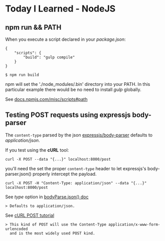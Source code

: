 # Today I Learned - NodeJS

## npm run && PATH

When you execute a script declared in your *package.json*:

    {
        "scripts": {
            "build": "gulp compile"
        }
    }

    $ npm run build

npm will set the './node_modules/.bin' directory into your PATH.
In this particular example there would be no need to install *gulp* globally.

See [docs.npmjs.com/misc/scripts#path](https://docs.npmjs.com/misc/scripts#path)

## Testing POST requests using expressjs body-parser

The `content-type` parsed by the json [expressjs/body-parser](https://github.com/expressjs/body-parser)
defaults to *application/json*.

If you test using the **cURL** tool:

    curl -X POST --data "{...}" localhost:8000/post

you'll need the set the proper `content-type` header to let expressjs's body-parser.json()
properly intercept the payload.

    curl -X POST -H "Content-Type: application/json" --data "{...}" localhost:8000/post

See *type* option in [bodyParse.json() doc](https://github.com/expressjs/body-parser/#bodyparserjsonoptions)

    > Defaults to application/json.

See [cURL POST tutorial](http://curl.haxx.se/docs/httpscripting.html#POST)

    > This kind of POST will use the Content-Type application/x-www-form-urlencoded
      and is the most widely used POST kind.
